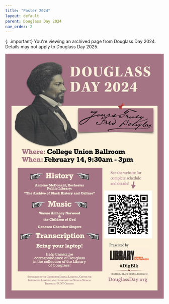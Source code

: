 ```yaml
---
title: "Poster 2024"
layout: default
parent: Douglass Day 2024
nav_order: 2
---
```


{: .important}
You're viewing an archived page from Douglass Day 2024. Details may not apply to Douglass Day 2025.

<div style="text-align: center;"><a href="https://douglassday.org"><img src="../assets/douglassday-poster.jpg" alt="Poster for Douglass Day 2024" /></a></div>